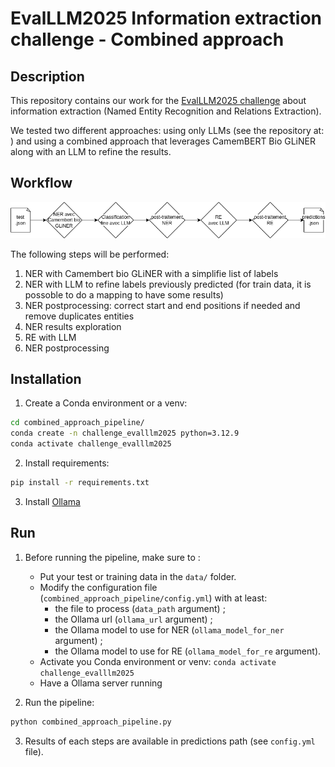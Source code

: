 # EvalLLM2025 Information extraction challenge - Combined approach

## Description
This repository contains our work for the [EvalLLM2025 challenge](https://evalllm2025.sciencesconf.org/resource/page/id/5) about information extraction (Named Entity Recognition and Relations Extraction).

We tested two different approaches: using only LLMs (see the repository at: ) and using a combined approach that leverages CamemBERT Bio GLiNER along with an LLM to refine the results.

## Workflow
![Combined approach workflow](documentation/combined_approach_workflow.png)

The following steps will be performed:
1. NER with Camembert bio GLiNER with a simplifie list of labels
2. NER with LLM to refine labels previously predicted (for train data, it is possoble to do a mapping to have some results)
3. NER postprocessing: correct start and end positions if needed and remove duplicates entities
4. NER results exploration
5. RE with LLM
6. NER postprocessing

## Installation
1. Create a Conda environment or a venv:
```bash
cd combined_approach_pipeline/
conda create -n challenge_evalllm2025 python=3.12.9
conda activate challenge_evalllm2025
```

2. Install requirements:
```bash
pip install -r requirements.txt
```

3. Install [Ollama](https://ollama.com/download)

## Run

1. Before running the pipeline, make sure to :
    - Put your test or training data in the `data/` folder. 
    - Modify the configuration file (`combined_approach_pipeline/config.yml`) with at least:
        - the file to process (`data_path` argument) ;
        - the Ollama url (`ollama_url` argument) ;
        - the Ollama model to use for NER (`ollama_model_for_ner` argument) ;
        - the Ollama model to use for RE (`ollama_model_for_re` argument).
    - Activate you Conda environment or venv: `conda activate challenge_evalllm2025`
    - Have a Ollama server running

2. Run the pipeline:
```bash
python combined_approach_pipeline.py
```

3. Results of each steps are available in predictions path (see `config.yml` file).